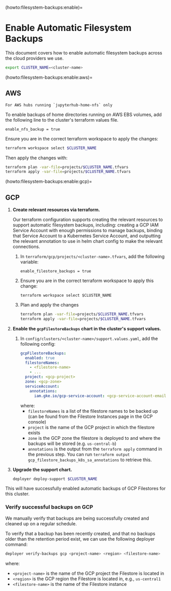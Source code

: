 (howto:filesystem-backups:enable)=
# Enable Automatic Filesystem Backups

This document covers how to enable automatic filesystem backups across the cloud
providers we use.

```bash
export CLUSTER_NAME=<cluster-name>
```

(howto:filesystem-backups:enable:aws)=
## AWS

```{attention}
For AWS hubs running `jupyterhub-home-nfs` only
```

To enable backups of home directories running on AWS EBS volumes, add the following line to the cluster's terraform values file.

```
enable_nfs_backup = true
```

Ensure you are in the correct terraform workspace to apply the changes:

```bash
terraform workspace select $CLUSTER_NAME
```

Then apply the changes with:

```bash
terraform plan -var-file=projects/$CLUSTER_NAME.tfvars
terraform apply -var-file=projects/$CLUSTER_NAME.tfvars
```

(howto:filesystem-backups:enable:gcp)=
## GCP

1. **Create relevant resources via terraform.**

   Our terraform configuration supports creating the relevant resources to support
   automatic filesystem backups, including: creating a GCP IAM Service Account
   with enough permissions to manage backups, binding that Service Account to
   a Kubernetes Service Account, and outputting the relevant annotation to use
   in helm chart config to make the relevant connections.

   1. In `terraform/gcp/projects/<cluster-name>.tfvars`, add the following variable:
      ```
      enable_filestore_backups = true
      ```
   1. Ensure you are in the correct terraform workspace to apply this change:
      ```
      terraform workspace select $CLUSTER_NAME
      ```
   1. Plan and apply the changes
      ```bash
      terraform plan -var-file=projects/$CLUSTER_NAME.tfvars
      terraform apply -var-file=projects/$CLUSTER_NAME.tfvars
      ```

1. **Enable the `gcpFilestoreBackups` chart in the cluster's support values.**

   1. In `config/clusters/<cluster-name>/support.values.yaml`, add the following config:
      ```yaml
      gcpFilestoreBackups:
        enabled: true
        filestoreNames:
          - <filestore-name>
          - ...
        project: <gcp-project>
        zone: <gcp-zone>
        serviceAccount:
          annotations:
            iam.gke.io/gcp-service-account: <gcp-service-account-email>
      ```
      where:
      - `filestoreNames` is a list of the filestore names to be backed up (can be
        found from the Filestore Instances page in the GCP console)
      - `project` is the name of the GCP project in which the filestore exists
      - `zone` is the GCP zone the filestore is deployed to and where the backups
        will be stored (e.g. `us-central-b`)
      - `annotations` is the output from the `terraform apply` command in the
        previous step. You can run `terraform output gcp_filestore_backups_k8s_sa_annotations`
        to retrieve this.
1. **Upgrade the support chart.**
   ```bash
   deployer deploy-support $CLUSTER_NAME
   ```

This will have successfully enabled automatic backups of GCP Filestores for this
cluster.

### Verify successful backups on GCP

We manually verify that backups are being successfully created and cleaned up on a regular schedule.

To verify that a backup has been recently created, and that no backups older than the retention period exist, we can use the following deployer command:

```bash
deployer verify-backups gcp <project-name> <region> <filestore-name>
```

where:
- `<project-name>` is the name of the GCP project the Filestore is located in
- `<region>` is the GCP region the Filestore is located in, e.g., `us-central1`
- `<filestore-name>` is the name of the Filestore instance
